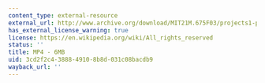 ```yaml
---
content_type: external-resource
external_url: http://www.archive.org/download/MIT21M.675F03/projects1-p2-220k.mp4
has_external_license_warning: true
license: https://en.wikipedia.org/wiki/All_rights_reserved
status: ''
title: MP4 - 6MB
uid: 3cd2f2c4-3888-4910-8b8d-031c08bacdb9
wayback_url: ''
---
```

